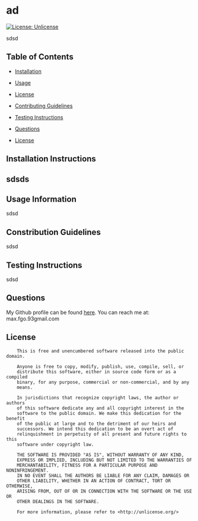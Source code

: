 # ad

 [![License: Unlicense](https://img.shields.io/badge/license-Unlicense-blue.svg)](http://unlicense.org/)

sdsd

## Table of Contents

* [Installation](#installation)

* [Usage](#usage)

* [License](#license)

* [Contributing Guidelines](#contributing)

* [Testing Instructions](#tests)

* [Questions](#questions)

* [License](#license)
## Installation Instructions <a name="installation"></a>
sdsds
---

## Usage Information <a name="usage"></a>
sdsd

## Constribution Guidelines <a name="contributing"></a>
sdsd

## Testing Instructions <a name="tests"></a>
sdsd
## Questions <a name="questions"></a>
My Github profile can be found [here](https://github.com/smg061). 
You can reach me at: max.fgo.93gmail.com
## License <a name="license"></a>
 
        This is free and unencumbered software released into the public domain.

        Anyone is free to copy, modify, publish, use, compile, sell, or
        distribute this software, either in source code form or as a compiled
        binary, for any purpose, commercial or non-commercial, and by any
        means.
        
        In jurisdictions that recognize copyright laws, the author or authors
        of this software dedicate any and all copyright interest in the
        software to the public domain. We make this dedication for the benefit
        of the public at large and to the detriment of our heirs and
        successors. We intend this dedication to be an overt act of
        relinquishment in perpetuity of all present and future rights to this
        software under copyright law.
        
        THE SOFTWARE IS PROVIDED "AS IS", WITHOUT WARRANTY OF ANY KIND,
        EXPRESS OR IMPLIED, INCLUDING BUT NOT LIMITED TO THE WARRANTIES OF
        MERCHANTABILITY, FITNESS FOR A PARTICULAR PURPOSE AND NONINFRINGEMENT.
        IN NO EVENT SHALL THE AUTHORS BE LIABLE FOR ANY CLAIM, DAMAGES OR
        OTHER LIABILITY, WHETHER IN AN ACTION OF CONTRACT, TORT OR OTHERWISE,
        ARISING FROM, OUT OF OR IN CONNECTION WITH THE SOFTWARE OR THE USE OR
        OTHER DEALINGS IN THE SOFTWARE.
        
        For more information, please refer to <http://unlicense.org/>
